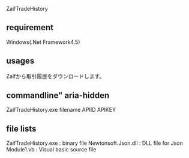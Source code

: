ZaifTradeHistory

## requirement
Windows(.Net Framework4.5)

## usages
Zaifから取引履歴をダウンロードします。

## commandline" aria-hidden
ZaifTradeHistory.exe filename APIID APIKEY

## file lists
ZaifTradeHistory.exe : binary file
Newtonsoft.Json.dll  : DLL file for  Json
Module1.vb           : Visual basic source file

